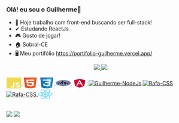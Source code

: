 ### Olá! eu sou o Guilherme👋




- 🔭 Hoje trabalho com front-end buscando ser full-stack!
- ✔ Estudando ReactJs
- 🎮 Gosto de jogar!
- 🏠 Sobral-CE
- 🖥️ Meu portifólio https://portifolio-guilherme.vercel.app/
<div align="center">
  <a href="https://github.com/Guilherme-devcode">
  <img height="180em" src="https://github-readme-stats.vercel.app/api?username=Guilherme-devcode&show_icons=true&theme=midnight-purple&include_all_commits=true&count_private=true"/>
  <img height="180em" src="https://github-readme-stats.vercel.app/api/top-langs/?username=Guilherme-devcode&layout=compact&langs_count=7&theme=midnight-purple"/>
</div>
  
  <div style="display: inline_block"><br>
  <img align="center" alt="Guilherme-Js" height="30" width="40" src="https://raw.githubusercontent.com/devicons/devicon/master/icons/javascript/javascript-plain.svg">
  <img align="center" alt="Guilherme-HTML" height="30" width="40" src="https://raw.githubusercontent.com/devicons/devicon/master/icons/html5/html5-original.svg">
  <img align="center" alt="Guilherme-CSS" height="30" width="40" src="https://raw.githubusercontent.com/devicons/devicon/master/icons/css3/css3-original.svg">
  <img align="center" alt="Guilherme-php" height="30" width="40" src="https://raw.githubusercontent.com/devicons/devicon/master/icons/php/php-original.svg">
  <img align="center" alt="Guilherme-php" height="30" width="40" src="https://raw.githubusercontent.com/devicons/devicon/master/icons/angular/angular-original.svg">
  <img align="center" alt="Guilherme-NodeJs" height="30" width="40" src="https://cdn.jsdelivr.net/gh/devicons/devicon/icons/nodejs/nodejs-original.svg" />
  <img align="center" alt="Rafa-CSS" height="30" width="40" src="https://cdn.jsdelivr.net/gh/devicons/devicon/icons/bootstrap/bootstrap-original.svg" />
  <img align="center" alt="Rafa-CSS" height="30" width="40" src="https://cdn.jsdelivr.net/gh/devicons/devicon/icons/firebase/firebase-plain.svg" />
  <img align="center" alt="Rafa-React" height="30" width="40" src="https://raw.githubusercontent.com/devicons/devicon/master/icons/react/react-original.svg">



    
</div>
  
   ##
 
<div> 
  <a href="https://instagram.com/guilherme.doc" target="_blank"><img src="https://img.shields.io/badge/-Instagram-%23E4405F?style=for-the-badge&logo=instagram&logoColor=white" target="_blank"></a>
  <a href = "mailto:guilherme.mesquita.rocha@gmail.com"><img src="https://img.shields.io/badge/-Gmail-%23333?style=for-the-badge&logo=gmail&logoColor=white" target="_blank"></a>  </div>
